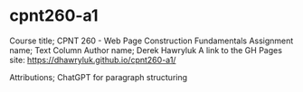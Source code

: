 # cpnt260-a1

Course title; CPNT 260 - Web Page Construction Fundamentals
Assignment name; Text Column
Author name; Derek Hawryluk
A link to the GH Pages site: https://dhawryluk.github.io/cpnt260-a1/

Attributions;
ChatGPT for paragraph structuring